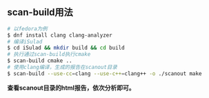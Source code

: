 ## scan-build用法

```bash
# 以fedora为例
$ dnf install clang clang-analyzer
# 编译iSulad
$ cd iSulad && mkdir build && cd build
# 执行通过scan-build执行cmake
$ scan-build cmake ..
# 使用clang编译，生成的报告在scanout目录
$ scan-build --use-cc=clang --use-c++=clang++ -o ./scanout make
```

**查看scanout目录的html报告，依次分析即可。**

